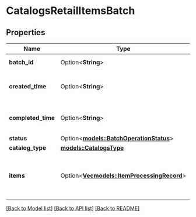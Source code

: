 # CatalogsRetailItemsBatch

## Properties

Name | Type | Description | Notes
------------ | ------------- | ------------- | -------------
**batch_id** | Option<**String**> | Id of the catalogs items batch | [optional]
**created_time** | Option<**String**> | Time of the batch creation: YYYY-MM-DD'T'hh:mm:ssTZD | [optional][readonly]
**completed_time** | Option<**String**> | Time of the batch completion: YYYY-MM-DD'T'hh:mm:ssTZD | [optional][readonly]
**status** | Option<[**models::BatchOperationStatus**](BatchOperationStatus.md)> |  | [optional]
**catalog_type** | [**models::CatalogsType**](CatalogsType.md) |  | 
**items** | Option<[**Vec<models::ItemProcessingRecord>**](ItemProcessingRecord.md)> | Array with the catalogs items processing records part of the catalogs items batch | [optional]

[[Back to Model list]](../README.md#documentation-for-models) [[Back to API list]](../README.md#documentation-for-api-endpoints) [[Back to README]](../README.md)


